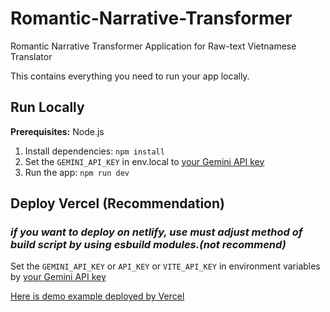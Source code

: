# Romantic-Narrative-Transformer
Romantic Narrative Transformer Application for Raw-text Vietnamese Translator

This contains everything you need to run your app locally.

## Run Locally

**Prerequisites:**  Node.js


1. Install dependencies:
   `npm install`
2. Set the `GEMINI_API_KEY` in env.local to [your Gemini API key](https://aistudio.google.com/app/apikey)
3. Run the app:
   `npm run dev`

## Deploy Vercel (Recommendation)
### *if you want to deploy on netlify, use must adjust method of build script by using esbuild modules.(not recommend)*

Set the `GEMINI_API_KEY` or `API_KEY` or `VITE_API_KEY` in environment variables by [your Gemini API key](https://aistudio.google.com/app/apikey)

[Here is demo example deployed by Vercel](https://vn-romantic-narrative-transformer.vercel.app/)

